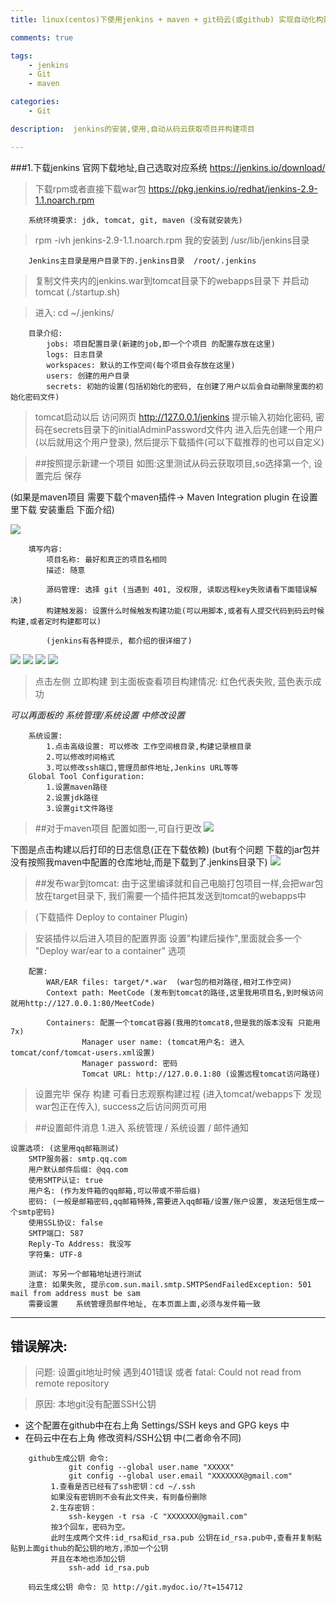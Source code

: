 ```yaml
---
title: linux(centos)下使用jenkins + maven + git码云(或github) 实现自动化构建项目

comments: true    

tags: 
    - jenkins
    - Git
    - maven

categories: 
    - Git

description:  jenkins的安装,使用,自动从码云获取项目并构建项目

---
```


###1.下载jenkins  官网下载地址,自己选取对应系统 https://jenkins.io/download/

> 下载rpm或者直接下载war包 https://pkg.jenkins.io/redhat/jenkins-2.9-1.1.noarch.rpm

        系统环境要求: jdk, tomcat, git, maven (没有就安装先)

> rpm -ivh jenkins-2.9-1.1.noarch.rpm 我的安装到 /usr/lib/jenkins目录

        Jenkins主目录是用户目录下的.jenkins目录  /root/.jenkins

> 复制文件夹内的jenkins.war到tomcat目录下的webapps目录下 并启动tomcat (./startup.sh)

> 进入: cd ~/.jenkins/ 

```aidl
    目录介绍:
        jobs: 项目配置目录(新建的job,即一个个项目 的配置存放在这里)
        logs: 日志目录
        workspaces: 默认的工作空间(每个项目会存放在这里)
        users: 创建的用户目录
        secrets: 初始的设置(包括初始化的密码, 在创建了用户以后会自动删除里面的初始化密码文件)

```

> tomcat启动以后 访问网页 http://127.0.0.1/jenkins 提示输入初始化密码, 密码在secrets目录下的initialAdminPassword文件内
> 进入后先创建一个用户(以后就用这个用户登录), 然后提示下载插件(可以下载推荐的也可以自定义)

> ##按照提示新建一个项目 如图:这里测试从码云获取项目,so选择第一个, 设置完后 保存

(如果是maven项目 需要下载个maven插件-> Maven Integration plugin 在设置里下载 安装重启 下面介绍)

![](http://okow3aoov.bkt.clouddn.com/jenkins.png)

```aidl
    填写内容:
        项目名称: 最好和真正的项目名相同
        描述: 随意

        源码管理: 选择 git (当遇到 401, 没权限, 读取远程key失败请看下面错误解决)
        构建触发器: 设置什么时候触发构建功能(可以用脚本,或者有人提交代码到码云时候构建,或者定时构建都可以)
        
        (jenkins有各种提示, 都介绍的很详细了)    
```
![](http://okow3aoov.bkt.clouddn.com/jenkins_a.png)
![](http://okow3aoov.bkt.clouddn.com/jenkins_b.png)
![](http://okow3aoov.bkt.clouddn.com/jenkins_c.png)
![](http://okow3aoov.bkt.clouddn.com/jenkins_maven.png)

> 点击左侧 立即构建
> 到主面板查看项目构建情况: 红色代表失败, 蓝色表示成功

*可以再面板的 系统管理/系统设置 中修改设置*

```aidl
    系统设置:
        1.点击高级设置: 可以修改 工作空间根目录,构建记录根目录
        2.可以修改时间格式
        3.可以修改ssh端口,管理员邮件地址,Jenkins URL等等
    Global Tool Configuration:
        1.设置maven路径
        2.设置jdk路径
        3.设置git文件路径
```

> ##对于maven项目 配置如图一,可自行更改
![](http://okow3aoov.bkt.clouddn.com/jenkins_maven2.png)

下图是点击构建以后打印的日志信息(正在下载依赖) (but有个问题 下载的jar包并没有按照我maven中配置的仓库地址,而是下载到了.jenkins目录下)
![](http://okow3aoov.bkt.clouddn.com/jenkins_maven.png)


> ##发布war到tomcat: 由于这里编译就和自己电脑打包项目一样,会把war包放在target目录下, 我们需要一个插件把其发送到tomcat的webapps中

> (下载插件 Deploy to container Plugin)

>安装插件以后进入项目的配置界面 设置"构建后操作",里面就会多一个 "Deploy war/ear to a container" 选项

```aidl
    配置:
        WAR/EAR files: target/*.war  (war包的相对路径,相对工作空间)
        Context path: MeetCode (发布到tomcat的路径,这里我用项目名,到时候访问就用http://127.0.0.1:80/MeetCode)
        
        Containers: 配置一个tomcat容器(我用的tomcat8,但是我的版本没有 只能用7x)
            	Manager user name: (tomcat用户名: 进入tomcat/conf/tomcat-users.xml设置)
            	Manager password: 密码
                Tomcat URL: http://127.0.0.1:80 (设置远程tomcat访问路径)
```

>设置完毕 保存 构建 可看日志观察构建过程 (进入tomcat/webapps下 发现war包正在传入), success之后访问网页可用


> ##设置邮件消息
    1.进入 系统管理 / 系统设置 / 邮件通知
    
    设置选项: (这里用qq邮箱测试)
        SMTP服务器: smtp.qq.com
        用户默认邮件后缀: @qq.com
        使用SMTP认证: true
 	    用户名: (作为发件箱的qq邮箱,可以带或不带后缀)
 	    密码: (一般是邮箱密码,qq邮箱特殊,需要进入qq邮箱/设置/账户设置, 发送短信生成一个smtp密码)
 	    使用SSL协议: false
 	    SMTP端口: 587
 	    Reply-To Address: 我没写
 	    字符集: UTF-8
 	    
 	    测试: 写另一个邮箱地址进行测试
        注意: 如果失败, 提示com.sun.mail.smtp.SMTPSendFailedException: 501 mail from address must be sam
        需要设置	系统管理员邮件地址, 在本页面上面,必须与发件箱一致
        
---

## 错误解决:
> 问题: 设置git地址时候 遇到401错误 或者 fatal: Could not read from remote repository

> 原因: 本地git没有配置SSH公钥 

* 这个配置在github中在右上角 Settings/SSH keys and GPG keys 中
* 在码云中在右上角 修改资料/SSH公钥 中(二者命令不同)

```aidl
    github生成公钥 命令:
             git config --global user.name "XXXXX"
             git config --global user.email "XXXXXXX@gmail.com"
         1.查看是否已经有了ssh密钥：cd ~/.ssh
         如果没有密钥则不会有此文件夹，有则备份删除
         2.生存密钥：
             ssh-keygen -t rsa -C "XXXXXXX@gmail.com"
         按3个回车，密码为空。
         此时生成两个文件:id_rsa和id_rsa.pub 公钥在id_rsa.pub中,查看并复制粘贴到上面github的配公钥的地方,添加一个公钥
         并且在本地也添加公钥
             ssh-add id_rsa.pub
             
    码云生成公钥 命令: 见 http://git.mydoc.io/?t=154712
    
```
